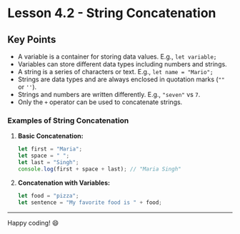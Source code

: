 # Lesson 4.2 - String Concatenation

## Key Points
- A variable is a container for storing data values. E.g., `let variable;`
- Variables can store different data types including numbers and strings.
- A string is a series of characters or text. E.g., `let name = "Mario";`
- Strings are data types and are always enclosed in quotation marks (`""` or `''`).
- Strings and numbers are written differently. E.g., `"seven"` vs `7`.
- Only the `+` operator can be used to concatenate strings.
  
### Examples of String Concatenation
1. **Basic Concatenation:** 
   ```javascript
   let first = "Maria";
   let space = " ";
   let last = "Singh";
   console.log(first + space + last); // "Maria Singh"
   ```
2. **Concatenation with Variables:**
   ```javascript
   let food = "pizza";
   let sentence = "My favorite food is " + food;
   ```

---

Happy coding! 😄
